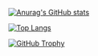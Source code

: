 [![Anurag's GitHub stats](https://github-readme-stats.vercel.app/api?username=<Suisan-neki>)](https://github.com/anuraghazra/github-readme-stats)

[![Top Langs](https://github-readme-stats.vercel.app/api/top-langs/?username=<Suisan-neki>)](https://github.com/anuraghazra/github-readme-stats)

<a href="https://github.com/ryo-ma/github-profile-trophy">
  <img src="https://github-profile-trophy.vercel.app/?username=<Suisan-neki>" alt="GitHub Trophy">
</a>
